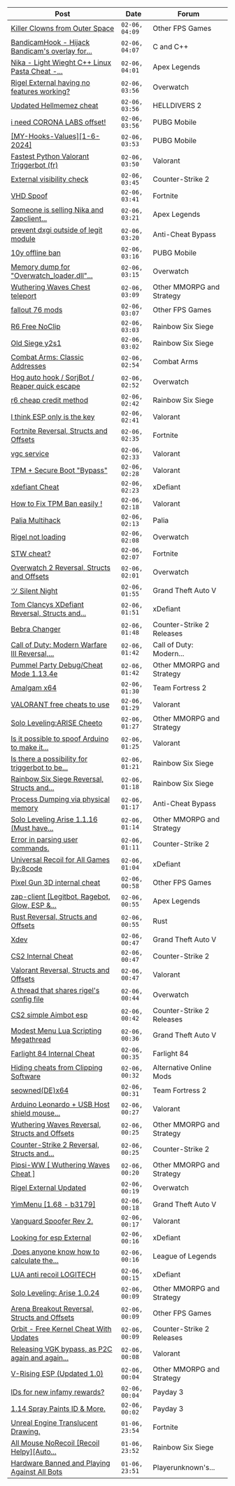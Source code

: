 |Post|Date|Forum|
|----|----|-----|
|[Killer Clowns from Outer Space](https://www.unknowncheats.me/forum/other-fps-games/639678-killer-clowns-outer-space.html)|`02-06, 04:09`|Other FPS Games|
|[BandicamHook - Hijack Bandicam's overlay for...](https://www.unknowncheats.me/forum/c-and-c-/636162-bandicamhook-hijack-bandicams-overlay-rendering-onto-screen-directx11.html)|`02-06, 04:07`|C and C++|
|[Nika - Light Wieght C++ Linux Pasta Cheat -...](https://www.unknowncheats.me/forum/apex-legends/634402-nika-light-wieght-linux-pasta-cheat-health-based-sense-aimbot-triggerbot.html)|`02-06, 04:01`|Apex Legends|
|[Rigel External having no features working?](https://www.unknowncheats.me/forum/overwatch/640111-rigel-external-features.html)|`02-06, 03:56`|Overwatch|
|[Updated Hellmemez cheat](https://www.unknowncheats.me/forum/helldivers-2-a/629598-updated-hellmemez-cheat.html)|`02-06, 03:56`|HELLDIVERS 2|
|[i need CORONA LABS offset!](https://www.unknowncheats.me/forum/pubg-mobile/640110-corona-labs-offset.html)|`02-06, 03:56`|PUBG Mobile|
|[\[MY-Hooks-Values\]\[1-6-2024\]](https://www.unknowncheats.me/forum/pubg-mobile/640109-hooks-values-1-6-2024-a.html)|`02-06, 03:53`|PUBG Mobile|
|[Fastest Python Valorant Triggerbot (fr)](https://www.unknowncheats.me/forum/valorant/612762-fastest-python-valorant-triggerbot-fr.html)|`02-06, 03:50`|Valorant|
|[External visibility check](https://www.unknowncheats.me/forum/counter-strike-2-a/591548-external-visibility-check.html)|`02-06, 03:45`|Counter-Strike 2|
|[VHD Spoof](https://www.unknowncheats.me/forum/fortnite/639910-vhd-spoof.html)|`02-06, 03:41`|Fortnite|
|[Someone is selling Nika and Zapclient...](https://www.unknowncheats.me/forum/apex-legends/640052-selling-nika-zapclient-rebranded-lol.html)|`02-06, 03:21`|Apex Legends|
|[prevent dxgi outside of legit module](https://www.unknowncheats.me/forum/anti-cheat-bypass/640106-prevent-dxgi-outside-legit-module.html)|`02-06, 03:20`|Anti-Cheat Bypass|
|[10y offline ban](https://www.unknowncheats.me/forum/pubg-mobile/639464-10y-offline-ban.html)|`02-06, 03:16`|PUBG Mobile|
|[Memory dump for "Overwatch_loader.dll"...](https://www.unknowncheats.me/forum/overwatch/640105-memory-dump-overwatch_loader-dll-update.html)|`02-06, 03:15`|Overwatch|
|[Wuthering Waves Chest teleport](https://www.unknowncheats.me/forum/other-mmorpg-and-strategy/639901-wuthering-waves-chest-teleport.html)|`02-06, 03:09`|Other MMORPG and Strategy|
|[fallout 76 mods](https://www.unknowncheats.me/forum/other-fps-games/637757-fallout-76-mods.html)|`02-06, 03:07`|Other FPS Games|
|[R6 Free NoClip](https://www.unknowncheats.me/forum/rainbow-six-siege/640099-r6-free-noclip.html)|`02-06, 03:03`|Rainbow Six Siege|
|[Old Siege y2s1](https://www.unknowncheats.me/forum/rainbow-six-siege/640027-siege-y2s1.html)|`02-06, 03:02`|Rainbow Six Siege|
|[Combat Arms: Classic Addresses](https://www.unknowncheats.me/forum/combat-arms/481026-combat-arms-classic-addresses.html)|`02-06, 02:54`|Combat Arms|
|[Hog auto hook / SorjBot / Reaper quick escape](https://www.unknowncheats.me/forum/overwatch/638065-hog-auto-hook-sorjbot-reaper-quick-escape.html)|`02-06, 02:52`|Overwatch|
|[r6 cheap credit method](https://www.unknowncheats.me/forum/rainbow-six-siege/625957-r6-cheap-credit-method.html)|`02-06, 02:42`|Rainbow Six Siege|
|[I think ESP only is the key](https://www.unknowncheats.me/forum/valorant/639835-esp-key.html)|`02-06, 02:41`|Valorant|
|[Fortnite Reversal, Structs and Offsets](https://www.unknowncheats.me/forum/fortnite/235061-fortnite-reversal-structs-offsets.html)|`02-06, 02:35`|Fortnite|
|[vgc service](https://www.unknowncheats.me/forum/valorant/640030-vgc-service.html)|`02-06, 02:33`|Valorant|
|[TPM + Secure Boot "Bypass"](https://www.unknowncheats.me/forum/valorant/631852-tpm-secure-boot-bypass.html)|`02-06, 02:28`|Valorant|
|[xdefiant Cheat](https://www.unknowncheats.me/forum/xdefiant/619093-xdefiant-cheat.html)|`02-06, 02:23`|xDefiant|
|[How to Fix TPM Ban easily !](https://www.unknowncheats.me/forum/valorant/626786-fix-tpm-ban-easily.html)|`02-06, 02:18`|Valorant|
|[Palia Multihack](https://www.unknowncheats.me/forum/palia/596326-palia-multihack.html)|`02-06, 02:13`|Palia|
|[Rigel not loading](https://www.unknowncheats.me/forum/overwatch/640082-rigel-loading.html)|`02-06, 02:08`|Overwatch|
|[STW cheat?](https://www.unknowncheats.me/forum/fortnite/633732-stw-cheat.html)|`02-06, 02:07`|Fortnite|
|[Overwatch 2 Reversal, Structs and Offsets](https://www.unknowncheats.me/forum/overwatch/516727-overwatch-2-reversal-structs-offsets.html)|`02-06, 02:01`|Overwatch|
|[ツ Silent Night](https://www.unknowncheats.me/forum/grand-theft-auto-v/604599-silent-night.html)|`02-06, 01:55`|Grand Theft Auto V|
|[Tom Clancys XDefiant Reversal, Structs and...](https://www.unknowncheats.me/forum/xdefiant/464903-tom-clancys-xdefiant-reversal-structs-offsets.html)|`02-06, 01:51`|xDefiant|
|[Bebra Changer](https://www.unknowncheats.me/forum/counter-strike-2-releases/616487-bebra-changer.html)|`02-06, 01:48`|Counter-Strike 2 Releases|
|[Call of Duty: Modern Warfare III Reversal,...](https://www.unknowncheats.me/forum/call-of-duty-modern-warfare-iii/605287-call-duty-modern-warfare-iii-reversal-structs-offsets.html)|`02-06, 01:42`|Call of Duty: Modern...|
|[Pummel Party Debug/Cheat Mode 1.13.4e](https://www.unknowncheats.me/forum/other-mmorpg-and-strategy/640080-pummel-party-debug-cheat-mode-1-13-4e.html)|`02-06, 01:42`|Other MMORPG and Strategy|
|[Amalgam x64](https://www.unknowncheats.me/forum/team-fortress-2-a/639800-amalgam-x64.html)|`02-06, 01:30`|Team Fortress 2|
|[VALORANT free cheats to use](https://www.unknowncheats.me/forum/valorant/638750-valorant-free-cheats.html)|`02-06, 01:29`|Valorant|
|[Solo Leveling:ARISE Cheeto](https://www.unknowncheats.me/forum/other-mmorpg-and-strategy/629636-solo-leveling-arise-cheeto.html)|`02-06, 01:27`|Other MMORPG and Strategy|
|[Is it possible to spoof Arduino to make it...](https://www.unknowncheats.me/forum/valorant/640009-spoof-arduino-look-authentic.html)|`02-06, 01:25`|Valorant|
|[Is there a possibility for triggerbot to be...](https://www.unknowncheats.me/forum/rainbow-six-siege/640078-possibility-triggerbot-r6.html)|`02-06, 01:21`|Rainbow Six Siege|
|[Rainbow Six Siege Reversal, Structs and...](https://www.unknowncheats.me/forum/rainbow-six-siege/255148-rainbow-six-siege-reversal-structs-offsets.html)|`02-06, 01:18`|Rainbow Six Siege|
|[Process Dumping via physical memory](https://www.unknowncheats.me/forum/anti-cheat-bypass/640076-process-dumping-via-physical-memory.html)|`02-06, 01:17`|Anti-Cheat Bypass|
|[Solo Leveling Arise 1.1.16 (Must have...](https://www.unknowncheats.me/forum/other-mmorpg-and-strategy/639981-solo-leveling-arise-1-1-16-features.html)|`02-06, 01:14`|Other MMORPG and Strategy|
|[Error in parsing user commands.](https://www.unknowncheats.me/forum/counter-strike-2-a/639986-error-parsing-user-commands.html)|`02-06, 01:11`|Counter-Strike 2|
|[Universal Recoil for All Games By:8code](https://www.unknowncheats.me/forum/xdefiant/639384-universal-recoil-games-8code.html)|`02-06, 01:04`|xDefiant|
|[Pixel Gun 3D internal cheat](https://www.unknowncheats.me/forum/other-fps-games/638262-pixel-gun-3d-internal-cheat.html)|`02-06, 00:58`|Other FPS Games|
|[zap-client \[Legitbot, Ragebot, Glow, ESP &...](https://www.unknowncheats.me/forum/apex-legends/628823-zap-client-legitbot-ragebot-glow-esp.html)|`02-06, 00:55`|Apex Legends|
|[Rust Reversal, Structs and Offsets](https://www.unknowncheats.me/forum/rust/164256-rust-reversal-structs-offsets.html)|`02-06, 00:55`|Rust|
|[Xdev](https://www.unknowncheats.me/forum/grand-theft-auto-v/639652-xdev.html)|`02-06, 00:47`|Grand Theft Auto V|
|[CS2 Internal Cheat](https://www.unknowncheats.me/forum/counter-strike-2-a/614111-cs2-internal-cheat.html)|`02-06, 00:47`|Counter-Strike 2|
|[Valorant Reversal, Structs and Offsets](https://www.unknowncheats.me/forum/valorant/385792-valorant-reversal-structs-offsets.html)|`02-06, 00:47`|Valorant|
|[A thread that shares rigel's config file](https://www.unknowncheats.me/forum/overwatch/633484-thread-shares-rigels-config-file.html)|`02-06, 00:44`|Overwatch|
|[CS2 simple Aimbot esp](https://www.unknowncheats.me/forum/counter-strike-2-releases/635716-cs2-simple-aimbot-esp.html)|`02-06, 00:42`|Counter-Strike 2 Releases|
|[Modest Menu Lua Scripting Megathread](https://www.unknowncheats.me/forum/grand-theft-auto-v/463868-modest-menu-lua-scripting-megathread.html)|`02-06, 00:36`|Grand Theft Auto V|
|[Farlight 84 Internal Cheat](https://www.unknowncheats.me/forum/farlight-84-a/595407-farlight-84-internal-cheat.html)|`02-06, 00:35`|Farlight 84|
|[Hiding cheats from Clipping Software](https://www.unknowncheats.me/forum/alternative-online-mods/639554-hiding-cheats-clipping-software.html)|`02-06, 00:32`|Alternative Online Mods|
|[seowned(DE)x64](https://www.unknowncheats.me/forum/team-fortress-2-a/639908-seowned-de-x64.html)|`02-06, 00:31`|Team Fortress 2|
|[Arduino Leonardo + USB Host shield mouse...](https://www.unknowncheats.me/forum/valorant/639982-arduino-leonardo-usb-host-shield-mouse-move.html)|`02-06, 00:27`|Valorant|
|[Wuthering Waves Reversal, Structs and Offsets](https://www.unknowncheats.me/forum/other-mmorpg-and-strategy/638643-wuthering-waves-reversal-structs-offsets.html)|`02-06, 00:25`|Other MMORPG and Strategy|
|[Counter-Strike 2 Reversal, Structs and...](https://www.unknowncheats.me/forum/counter-strike-2-a/576077-counter-strike-2-reversal-structs-offsets.html)|`02-06, 00:25`|Counter-Strike 2|
|[Pipsi-WW \[ Wuthering Waves Cheat \]](https://www.unknowncheats.me/forum/other-mmorpg-and-strategy/638632-pipsi-ww-wuthering-waves-cheat.html)|`02-06, 00:20`|Other MMORPG and Strategy|
|[Rigel External Updated](https://www.unknowncheats.me/forum/overwatch/632941-rigel-external-updated.html)|`02-06, 00:19`|Overwatch|
|[YimMenu \[1.68 - b3179\]](https://www.unknowncheats.me/forum/grand-theft-auto-v/476972-yimmenu-1-68-b3179.html)|`02-06, 00:18`|Grand Theft Auto V|
|[Vanguard Spoofer Rev 2.](https://www.unknowncheats.me/forum/valorant/612562-vanguard-spoofer-rev-2-a.html)|`02-06, 00:17`|Valorant|
|[Looking for esp External](https://www.unknowncheats.me/forum/xdefiant/639382-looking-esp-external.html)|`02-06, 00:16`|xDefiant|
|[﻿ Does anyone know how to calculate the...](https://www.unknowncheats.me/forum/league-of-legends/639928-calculate-enemys-visible-range.html)|`02-06, 00:16`|League of Legends|
|[LUA anti recoil LOGITECH](https://www.unknowncheats.me/forum/xdefiant/639873-lua-anti-recoil-logitech.html)|`02-06, 00:15`|xDefiant|
|[Solo Leveling: Arise 1.0.24](https://www.unknowncheats.me/forum/other-mmorpg-and-strategy/632972-solo-leveling-arise-1-0-24-a.html)|`02-06, 00:09`|Other MMORPG and Strategy|
|[Arena Breakout Reversal, Structs and Offsets](https://www.unknowncheats.me/forum/other-fps-games/636170-arena-breakout-reversal-structs-offsets.html)|`02-06, 00:09`|Other FPS Games|
|[Orbit - Free Kernel Cheat With Updates](https://www.unknowncheats.me/forum/counter-strike-2-releases/629494-orbit-free-kernel-cheat-updates.html)|`02-06, 00:09`|Counter-Strike 2 Releases|
|[Releasing VGK bypass, as P2C again and again...](https://www.unknowncheats.me/forum/valorant/635930-releasing-vgk-bypass-p2c-selling-free-public.html)|`02-06, 00:08`|Valorant|
|[V-Rising ESP (Updated 1.0)](https://www.unknowncheats.me/forum/other-mmorpg-and-strategy/639282-rising-esp-updated-1-0-a.html)|`02-06, 00:04`|Other MMORPG and Strategy|
|[IDs for new infamy rewards?](https://www.unknowncheats.me/forum/payday-3-a/626012-ids-infamy-rewards.html)|`02-06, 00:04`|Payday 3|
|[1.14 Spray Paints ID & More.](https://www.unknowncheats.me/forum/payday-3-a/639743-1-14-spray-paints-id.html)|`02-06, 00:02`|Payday 3|
|[Unreal Engine Translucent Drawing.](https://www.unknowncheats.me/forum/fortnite/640072-unreal-engine-translucent-drawing.html)|`01-06, 23:54`|Fortnite|
|[All Mouse NoRecoil \[Recoil Helpy\]\[Auto...](https://www.unknowncheats.me/forum/rainbow-six-siege/620039-mouse-norecoil-recoil-helpy-auto-config-probably-ud-universal.html)|`01-06, 23:52`|Rainbow Six Siege|
|[Hardware Banned and Playing Against All Bots](https://www.unknowncheats.me/forum/playerunknown-s-battlegrounds/639785-hardware-banned-playing-bots.html)|`01-06, 23:51`|Playerunknown's...|
